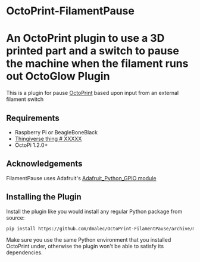 # OctoPrint-FilamentPause
An OctoPrint plugin to use a 3D printed part and a switch to pause the machine when the filament runs out
OctoGlow Plugin
===============

This is a plugin for pause [OctoPrint](http://octoprint.org/) based upon input from an external filament switch


Requirements
------------
* Raspberry Pi or BeagleBoneBlack
* [Thingiverse thing # XXXXX](http://thingiverse.com)
* OctoPi 1.2.0+

Acknowledgements
----------------
FilamentPause uses Adafruit's [Adafruit_Python_GPIO module](https://github.com/adafruit/Adafruit_Python_GPIO)

Installing the Plugin
---------------------
Install the plugin like you would install any regular Python package from source:

``` bash
pip install https://github.com/dmalec/OctoPrint-FilamentPause/archive/master.zip
```

Make sure you use the same Python environment that you installed OctoPrint under, otherwise the plugin won't be able to satisfy its dependencies.

